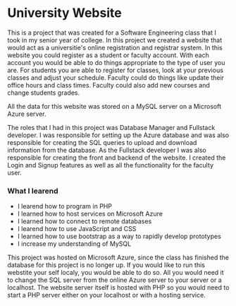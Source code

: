 # University Website

This is a project that was created for a Software Engineering class that I took in my senior year of college. In this project we created a website that would act as a universitie's online registration and registrar system. In this website you could register as a student or faculty account. With each account you would be able to do things appropriate to the type of user you are. For students you are able to register for classes, look at your previous classes and adjust your schedule. Faculty could do things like update their office hours and class times. Faculty could also add new courses and change students grades. 

All the data for this website was stored on a MySQL server on a Microsoft Azure server. 

The roles that I had in this project was Database Manager and Fullstack developer. I was responsible for setting up the Azure database and was also responsible for creating the SQL queries to upload and download information from the database. As the Fullstack developer I was also responsible for creating the front and backend of the website. I created the Login and Signup features as well as all the functionality for the faculty user.

### What I learend
* I learend how to program in PHP
* I learned how to host services on Microsoft Azure
* I learned how to connect to remote databases 
* I learend how to use JavaScript and CSS
* I learned how to use bootstrap as a way to rapidly develop prototypes
* I increase my understanding of MySQL

This project was hosted on Microsoft Azure, since the class has finished the database for this project is no longer up. If you would like to run this webstite your self localy, you would be able to do so. All you would need it to change the SQL server from the online Azure server to your server or a localhost. The website server itself is hosted with PHP so you would need to start a PHP server either on your localhost or with a hosting service.
